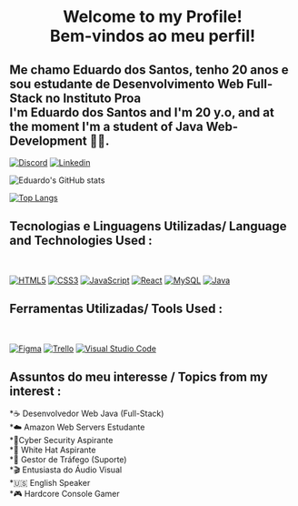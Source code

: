 <h1 align="center"> Welcome to my Profile! <br> Bem-vindos ao meu perfil!</h1>
<h2>Me chamo Eduardo dos Santos, tenho 20 anos e sou estudante de Desenvolvimento Web Full-Stack no Instituto Proa  <br> I'm Eduardo dos Santos and I'm 20 y.o, and at the moment I'm a student of Java Web-Development 👨‍💻.</h2>

[![Discord](https://img.shields.io/badge/Discord-7289DA?style=for-the-badge&logo=discord&logoColor=white)](DuDuzuero#2547)
[![Linkedin](https://img.shields.io/badge/LinkedIn-0077B5?style=for-the-badge&logo=linkedin&logoColor=white)](linkedin.com/in/eduardo-dos-santos-)

![Eduardo's GitHub stats](https://github-readme-stats.vercel.app/api?username=eduardovirtual&show_icons=true&theme=dracula)

[![Top Langs](https://github-readme-stats.vercel.app/api/top-langs/?username=eduardovirtual&layout=compact)]()

## Tecnologias e Linguagens Utilizadas/ Language and Technologies Used :

<div style='display:inline_block'> <br/>

[![HTML5](https://img.shields.io/badge/HTML5-E34F26?style=for-the-badge&logo=html5&logoColor=white)]()
[![CSS3](https://img.shields.io/badge/CSS3-1572B6?style=for-the-badge&logo=css3&logoColor=white)]()
[![JavaScript](https://img.shields.io/badge/JavaScript-F7DF1E?style=for-the-badge&logo=javascript&logoColor=black)]()
[![React](https://img.shields.io/badge/React-20232A?style=for-the-badge&logo=react&logoColor=61DAFB)]()
[![MySQL](https://img.shields.io/badge/MySQL-005C84?style=for-the-badge&logo=mysql&logoColor=white)]()
[![Java](https://img.shields.io/badge/Java-ED8B00?style=for-the-badge&logo=openjdk&logoColor=white)]()
</div>

## Ferramentas Utilizadas/ Tools Used :

<div style='display:inline_block'> <br/>

[![Figma](https://img.shields.io/badge/Figma-F24E1E?style=for-the-badge&logo=figma&logoColor=white)]()
[![Trello](https://img.shields.io/badge/Trello-0052CC?style=for-the-badge&logo=trello&logoColor=white)]()
[![Visual Studio Code](https://img.shields.io/badge/Visual_Studio_Code-0078D4?style=for-the-badge&logo=visual%20studio%20code&logoColor=white)]()
</div>

## Assuntos do meu interesse / Topics from my interest :
*☕ Desenvolvedor Web Java (Full-Stack) <br>
*☁️ Amazon Web Servers Estudante <br>
*🔐Cyber Security Aspirante <br>
*🎩 White Hat Aspirante <br>
*💼 Gestor de Tráfego (Suporte) <br>
*🎬 Entusiasta do Áudio Visual <br>
*🇺🇸 English Speaker <br>
*🎮 Hardcore Console Gamer <br>

<!---
eduardovirtual/eduardovirtual is a ✨ special ✨ repository because its `README.md` (this file) appears on your GitHub profile.
You can click the Preview link to take a look at your changes.
--->

